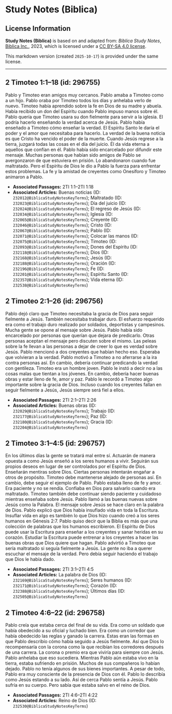 # Study Notes (Biblica)

## License Information

**Study Notes (Biblica)** is based on and adapted from: _Biblica Study Notes_, [Biblica Inc.](https://www.biblica.com/), 2023, which is licensed under a [CC BY-SA 4.0 license](https://creativecommons.org/licenses/by-sa/4.0/legalcode.en).

This markdown version (created `2025-10-17`) is provided under the same license.



--------------------------------

## 2 Timoteo 1:1–18 (id: 296755)

Pablo y Timoteo eran amigos muy cercanos. Pablo amaba a Timoteo como a un hijo. Pablo oraba por Timoteo todos los días y anhelaba verlo de nuevo. Timoteo había aprendido sobre la fe en Dios de su madre y abuela. Había recibido un don del Espíritu cuando Pablo impuso manos sobre él. Pablo quería que Timoteo usara su don fielmente para servir a la iglesia. El podría hacerlo enseñando la verdad acerca de Jesús. Pablo había enseñado a Timoteo cómo enseñar la verdad. El Espíritu Santo le daría el poder y el amor que necesitaba para hacerlo. La verdad de la buena noticia es que Cristo ha vencido el poder de la muerte. Cuando Jesús regrese a la tierra, juzgará todas las cosas en el día del juicio. Él da vida eterna a aquellos que confían en él. Pablo había sido encarcelado por difundir este mensaje. Muchas personas que habían sido amigos de Pablo se avergonzaron de que estuviera en prisión. Lo abandonaron cuando fue maltratado. Pero el Espíritu de Dios le dio a Pablo la fuerza para enfrentar estos problemas. La fe y la amistad de creyentes como Onesíforo y Timoteo animaron a Pablo.

* **Associated Passages:** 2TI 1:1–2TI 1:18
* **Associated Articles:** Buenas noticias (ID: `232012@BiblicaStudyNotesKeyTerms`); Maltratado (ID: `232023@BiblicaStudyNotesKeyTerms`); Día del juicio (ID: `232024@BiblicaStudyNotesKeyTerms`); El regreso de Jesús (ID: `232034@BiblicaStudyNotesKeyTerms`); Iglesia (ID: `232065@BiblicaStudyNotesKeyTerms`); Creyente (ID: `232046@BiblicaStudyNotesKeyTerms`); Cristo (ID: `232067@BiblicaStudyNotesKeyTerms`); Pablo (ID: `232071@BiblicaStudyNotesKeyTerms`); Colocar las manos (ID: `232075@BiblicaStudyNotesKeyTerms`); Timoteo (ID: `232093@BiblicaStudyNotesKeyTerms`); Dones del Espíritu (ID: `232118@BiblicaStudyNotesKeyTerms`); Dios (ID: `232168@BiblicaStudyNotesKeyTerms`); Jesús (ID: `232188@BiblicaStudyNotesKeyTerms`); Oración (ID: `232196@BiblicaStudyNotesKeyTerms`); Fe (ID: `232201@BiblicaStudyNotesKeyTerms`); Espíritu Santo (ID: `232357@BiblicaStudyNotesKeyTerms`); Vida eterna (ID: `232538@BiblicaStudyNotesKeyTerms`)

## 2 Timoteo 2:1–26 (id: 296756)

Pablo dejó claro que Timoteo necesitaba la gracia de Dios para seguir fielmente a Jesús. También necesitaba trabajar duro. El esfuerzo requerido era como el trabajo duro realizado por soldados, deportistas y campesinos. Mucha gente se opone al mensaje sobre Jesús. Pablo había sido encarcelado por personas que querían que dejara de predicarlo. Otras personas aceptan el mensaje pero discuten sobre el mismo. Las peleas sobre la fe llevan a las personas a dejar de creer lo que es verdad sobre Jesús. Pablo mencionó a dos creyentes que habían hecho eso. Esperaba que volvieran a la verdad. Pablo motivó a Timoteo a no aferrarse a la ira contra personas así. En cambio, debería continuar predicando la verdad con gentileza. Timoteo era un hombre joven. Pablo le instó a decir no a las cosas malas que tientan a los jóvenes. En cambio, debería hacer buenas obras y estar lleno de fe, amor y paz. Pablo le recordó a Timoteo algo importante sobre la gracia de Dios. Incluso cuando los creyentes fallan en seguir fielmente a Jesús, Jesús siempre será fiel a ellos.

* **Associated Passages:** 2TI 2:1–2TI 2:26
* **Associated Articles:** Buenas obras (ID: `232029@BiblicaStudyNotesKeyTerms`); Trabajo (ID: `232177@BiblicaStudyNotesKeyTerms`); Paz (ID: `232180@BiblicaStudyNotesKeyTerms`); Gracia (ID: `232204@BiblicaStudyNotesKeyTerms`)

## 2 Timoteo 3:1–4:5 (id: 296757)

En los últimos días la gente se tratará mal entre sí. Actuarán de manera opuesta a como Jesús enseñó a los seres humanos a vivir. Seguirán sus propios deseos en lugar de ser controlados por el Espíritu de Dios. Enseñarán mentiras sobre Dios. Ciertas personas intentarán engañar a otros de propósito. Timoteo debe mantenerse alejado de personas así. En cambio, debe seguir el ejemplo de Pablo. Pablo estaba lleno de fe y amor. Era paciente y no se rendía. Confiaba en Dios para salvarlo cuando era maltratado. Timoteo también debe continuar siendo paciente y cuidadoso mientras enseñaba sobre Jesús. Pablo llamó a las buenas nuevas sobre Jesús como la Palabra. El mensaje sobre Jesús se hace claro en la palabra de Dios. Pablo explicó que Dios había insuflado vida en toda la Escritura. Insuflar vida en algo es también lo que Dios hizo cuando creó a los seres humanos en Génesis 2:7\. Pablo quiso decir que la Biblia es más que una colección de palabras que los humanos escribieron. El Espíritu de Dios puede usar la Escritura para enseñar a los creyentes y sanar heridas en su corazón. Estudiar la Escritura puede entrenar a los creyentes a hacer las buenas obras que Dios quiere que hagan. Pablo advirtió a Timoteo que sería maltratado si seguía fielmente a Jesús. La gente no iba a querer escuchar el mensaje de la verdad. Pero debía seguir haciendo el trabajo que Dios le había dado.

* **Associated Passages:** 2TI 3:1–2TI 4:5
* **Associated Articles:** La palabra de Dios (ID: `232169@BiblicaStudyNotesKeyTerms`); Seres humanos (ID: `232171@BiblicaStudyNotesKeyTerms`); Corazón (ID: `232388@BiblicaStudyNotesKeyTerms`); Últimos días (ID: `232505@BiblicaStudyNotesKeyTerms`)

## 2 Timoteo 4:6–22 (id: 296758)

Pablo creía que estaba cerca del final de su vida. Era como un soldado que había obedecido a su oficial y luchado bien. Era como un corredor que había obedecido las reglas y ganado la carrera. Estas eran las formas en que Pablo describío cómo había seguido a Jesús fielmente. Así que Dios lo recompensaría con la corona como la que recibían los corredores después de una carrera. La corona o premio era que viviría para siempre con Jesús. Pablo anhelaba que eso sucediera. Mientras Pablo aún estaba vivo en la tierra, estaba sufriendo en prisión. Muchos de sus compañeros lo habían dejado. Pablo no tenía algunos de sus bienes importantes. A pesar de todo, Pablo era muy consciente de la presencia de Dios con él. Pablo lo describía como Jesús estando a su lado. Así de cerca Pablo sentía a Jesús. Pablo sufría en su cuerpo. Pero sabía que estaba salvo en el reino de Dios.

* **Associated Passages:** 2TI 4:6–2TI 4:22
* **Associated Articles:** Reino de Dios (ID: `232530@BiblicaStudyNotesKeyTerms`)

